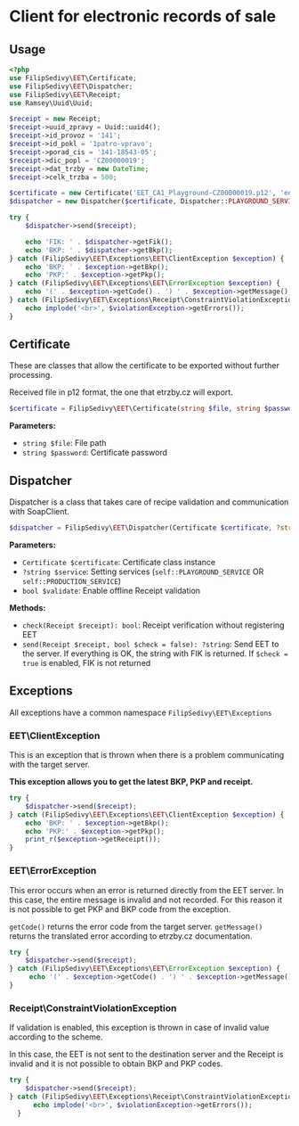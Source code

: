 # Client for electronic records of sale

## Usage

```php
<?php
use FilipSedivy\EET\Certificate;
use FilipSedivy\EET\Dispatcher;
use FilipSedivy\EET\Receipt;
use Ramsey\Uuid\Uuid;

$receipt = new Receipt;
$receipt->uuid_zpravy = Uuid::uuid4();
$receipt->id_provoz = '141';
$receipt->id_pokl = '1patro-vpravo';
$receipt->porad_cis = '141-18543-05';
$receipt->dic_popl = 'CZ00000019';
$receipt->dat_trzby = new DateTime;
$receipt->celk_trzba = 500;

$certificate = new Certificate('EET_CA1_Playground-CZ00000019.p12', 'eet');
$dispatcher = new Dispatcher($certificate, Dispatcher::PLAYGROUND_SERVICE);

try {
    $dispatcher->send($receipt);

    echo 'FIK: ' . $dispatcher->getFik();
    echo 'BKP: ' . $dispatcher->getBkp();
} catch (FilipSedivy\EET\Exceptions\EET\ClientException $exception) {
    echo 'BKP: ' . $exception->getBkp();
    echo 'PKP:' . $exception->getPkp();
} catch (FilipSedivy\EET\Exceptions\EET\ErrorException $exception) {
    echo '(' . $exception->getCode() . ') ' . $exception->getMessage();
} catch (FilipSedivy\EET\Exceptions\Receipt\ConstraintViolationException $violationException) {
    echo implode('<br>', $violationException->getErrors());
}
```

## Certificate

These are classes that allow the certificate to be exported without further processing.

Received file in p12 format, the one that etrzby.cz will export.

```php
$certificate = FilipSedivy\EET\Certificate(string $file, string $password);
```

**Parameters:**
- `string $file`: File path
- `string $password`: Certificate password

## Dispatcher

Dispatcher is a class that takes care of recipe validation and communication with SoapClient.

```php
$dispatcher = FilipSedivy\EET\Dispatcher(Certificate $certificate, ?string $service = self::PRODUCTION_SERVICE, bool $validate = true);
```

**Parameters:**
- `Certificate $certificate`: Certificate class instance
- `?string $service`: Setting services (`self::PLAYGROUND_SERVICE` OR `self::PRODUCTION_SERVICE`)
- `bool $validate`: Enable offline Receipt validation

**Methods:**
- `check(Receipt $receipt): bool`: Receipt verification without registering EET
- `send(Receipt $receipt, bool $check = false): ?string`: Send EET to the server. If everything is OK, the string with FIK is returned. If `$check = true` is enabled, FIK is not returned

## Exceptions

All exceptions have a common namespace `FilipSedivy\EET\Exceptions`

### EET\ClientException

This is an exception that is thrown when there is a problem communicating with the target server.

**This exception allows you to get the latest BKP, PKP and receipt.**

```php
try {
    $dispatcher->send($receipt);
} catch (FilipSedivy\EET\Exceptions\EET\ClientException $exception) {
    echo 'BKP: ' . $exception->getBkp();
    echo 'PKP:' . $exception->getPkp();
    print_r($exception->getReceipt());
}
```

### EET\ErrorException

This error occurs when an error is returned directly from the EET server. In this case, the entire message is invalid and not recorded. For this reason it is not possible to get PKP and BKP code from the exception.

`getCode()` returns the error code from the target server. `getMessage()` returns the translated error according to etrzby.cz documentation.

```php
try {
    $dispatcher->send($receipt);
} catch (FilipSedivy\EET\Exceptions\EET\ErrorException $exception) {
     echo '(' . $exception->getCode() . ') ' . $exception->getMessage();
}
```

### Receipt\ConstraintViolationException

If validation is enabled, this exception is thrown in case of invalid value according to the scheme.

In this case, the EET is not sent to the destination server and the Receipt is invalid and it is not possible to obtain BKP and PKP codes.

```php
try {
    $dispatcher->send($receipt);
} catch (FilipSedivy\EET\Exceptions\Receipt\ConstraintViolationException $violationException) {
      echo implode('<br>', $violationException->getErrors());
  }
```